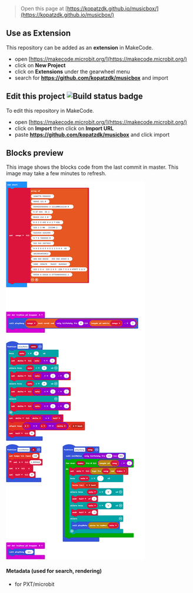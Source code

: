 
> Open this page at [https://kopatzdk.github.io/musicbox/](https://kopatzdk.github.io/musicbox/)

## Use as Extension

This repository can be added as an **extension** in MakeCode.

* open [https://makecode.microbit.org/](https://makecode.microbit.org/)
* click on **New Project**
* click on **Extensions** under the gearwheel menu
* search for **https://github.com/kopatzdk/musicbox** and import

## Edit this project ![Build status badge](https://github.com/kopatzdk/musicbox/workflows/MakeCode/badge.svg)

To edit this repository in MakeCode.

* open [https://makecode.microbit.org/](https://makecode.microbit.org/)
* click on **Import** then click on **Import URL**
* paste **https://github.com/kopatzdk/musicbox** and click import

## Blocks preview

This image shows the blocks code from the last commit in master.
This image may take a few minutes to refresh.

![A rendered view of the blocks](https://github.com/kopatzdk/musicbox/raw/master/.github/makecode/blocks.png)

#### Metadata (used for search, rendering)

* for PXT/microbit
<script src="https://makecode.com/gh-pages-embed.js"></script><script>makeCodeRender("{{ site.makecode.home_url }}", "{{ site.github.owner_name }}/{{ site.github.repository_name }}");</script>
